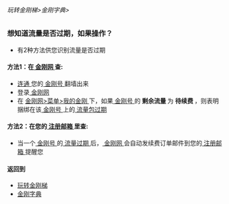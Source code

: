###### 玩转金刚梯>金刚字典>
### 想知道流量是否过期，如果操作？
- 有2种方法供您识别流量是否过期
#### 方法1：在[ 金刚网 ](https://github.com/a2zitpro/web/blob/master/LadderFree/kkDictionary/KKSiteZh.md)查:
  - [ 连通 ](https://github.com/a2zitpro/web/blob/master/LadderFree/kkDictionary/KKIDsUsage.md)您的[ 金刚号 ](https://github.com/a2zitpro/web/blob/master/LadderFree/kkDictionary/KKID.md)翻墙出来
  - 登录[ 金刚网 ](https://github.com/a2zitpro/web/blob/master/LadderFree/kkDictionary/KKSiteZh.md)
  - 在 [ 金刚网>菜单>我的金刚 ](https://www.atozitpro.net/zh/my-account/)下，如果[ 金刚号 ](https://github.com/a2zitpro/web/blob/master/LadderFree/kkDictionary/KKID.md)的<strong> 剩余流量 </strong > 为 <strong> 待续费 </strong>，则表明捆绑在该[ 金刚号 ](https://github.com/a2zitpro/web/blob/master/LadderFree/kkDictionary/KKID.md)上的[ 流量包过期 ](https://github.com/a2zitpro/web/blob/master/LadderFree/kkDictionary/KKDataTrafficExpired.md)

#### 方法2：在您的[ 注册邮箱 ](https://github.com/a2zitpro/web/blob/master/LadderFree/kkDictionary/RegistrationEmailaddressAtKKSiteZh.md)里查:
  - 当一个[ 金刚号 ](https://github.com/a2zitpro/web/blob/master/LadderFree/kkDictionary/KKID.md)的[ 流量过期 ](https://github.com/a2zitpro/web/blob/master/LadderFree/kkDictionary/KKDataTrafficExpired.md)后，[ 金刚网 ](https://github.com/a2zitpro/web/blob/master/LadderFree/kkDictionary/KKSiteZh.md)会自动发续费订单邮件到您的[ 注册邮箱 ](https://github.com/a2zitpro/web/blob/master/LadderFree/kkDictionary/RegistrationEmailaddressAtKKSiteZh.md)提醒您

#### 返回到
- [玩转金刚梯](https://github.com/a2zitpro/web/blob/master/LadderFree/A.md)
- [金刚字典](https://github.com/a2zitpro/web/blob/master/LadderFree/kkDictionary/KKDictionary.md)



